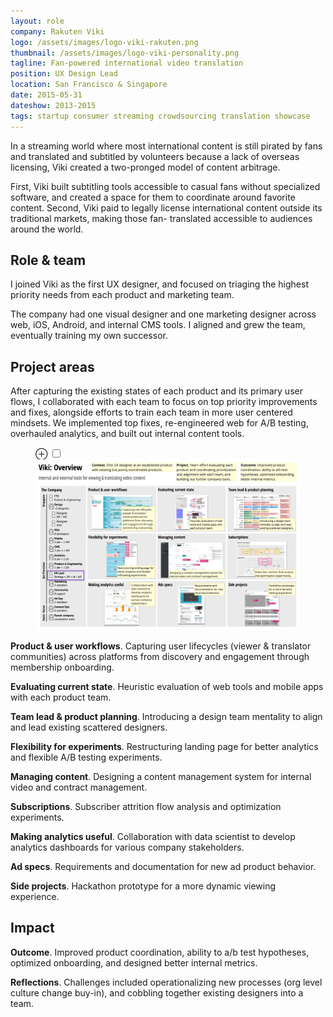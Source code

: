 ```yaml
---
layout: role
company: Rakuten Viki
logo: /assets/images/logo-viki-rakuten.png 
thumbnail: /assets/images/logo-viki-personality.png 
tagline: Fan-powered international video translation
position: UX Design Lead
location: San Francisco & Singapore
date: 2015-05-31
dateshow: 2013-2015
tags: startup consumer streaming crowdsourcing translation showcase
---
```


In a streaming world where most international content is still pirated by fans and translated and subtitled by volunteers because a lack of overseas licensing, Viki created a two-pronged model of content arbitrage.

First, Viki built subtitling tools accessible to casual fans without specialized software, and created a space for them to coordinate around favorite content. Second, Viki paid to legally license international content outside its traditional markets, making those fan- translated accessible to audiences around the world.

## Role & team

I joined Viki as the first UX designer, and focused on triaging the highest priority needs from each product and marketing team.

The company had one visual designer and one marketing designer across web, iOS, Android, and internal CMS tools. I aligned and grew the team, eventually training my own successor.

## Project areas

After capturing the existing states of each product and its primary user flows, I collaborated with each team to focus on top priority improvements and fixes, alongside efforts to train each team in more user centered mindsets. We implemented top fixes, re-engineered web for A/B testing, overhauled analytics, and built out internal content tools.

<figure class="fullwidth">
	<label for="mn-areas" class="margin-toggle">⊕</label>
	<input type="checkbox" id="mn-areas" class="margin-toggle">
	<span class="marginnote"></span>
	<img src="/assets/images/viki-overview.jpg" alt="Viki project areas">
</figure>

**Product & user workflows**. Capturing user lifecycles (viewer & translator communities) across platforms from discovery and engagement through membership onboarding.

**Evaluating current state**. Heuristic evaluation of web tools and mobile apps with each product team.

**Team lead & product planning**. Introducing a design team mentality to align and lead existing scattered designers.

**Flexibility for experiments**. Restructuring landing page for better analytics and flexible A/B testing experiments.

**Managing content**. Designing a content management system for internal video and contract management.

**Subscriptions**. Subscriber attrition flow analysis and optimization experiments.

**Making analytics useful**. Collaboration with data scientist to develop analytics dashboards for various company stakeholders.

**Ad specs**. Requirements and documentation for new ad product behavior.

**Side projects**. Hackathon prototype for a more dynamic viewing experience.

## Impact

**Outcome**. Improved product coordination, ability to a/b test hypotheses, optimized onboarding, and designed better internal metrics.

**Reflections**. Challenges included operationalizing new processes (org level culture change buy-in), and cobbling together existing designers into a team.
